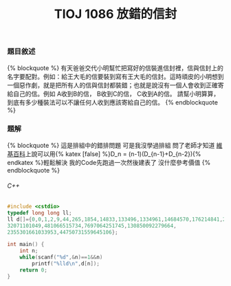 ﻿---
title: TIOJ 1086 放錯的信封
tag: ["coding","tioj","math"]
categories: TIOJ
---

### 題目敘述

{% blockquote %}
有天爸爸交代小明幫忙把寫好的信裝進信封裡，信與信封上的名字要配對。例如：給王大毛的信要裝到寫有王大毛的信封。這時頑皮的小明想到一個惡作劇，就是把所有人的信與信封都裝錯；也就是說沒有一個人會收到正確寄給自己的信。例如
A收到B的信，
B收到C的信，
C收到A的信。
請幫小明算算，到底有多少種裝法可以不讓任何人收到應該寄給自己的信。
{% endblockquote %}

<!-- more -->

### 題解

{% blockquote %}
這是排組中的錯排問題
可是我沒學過排組
問了老師才知道
[維基百科](https://zh.m.wikipedia.org/zh-tw/%E9%94%99%E6%8E%92%E9%97%AE%E9%A2%98)上說可以用{% katex [false] %}D_n = (n-1)(D_{n-1}+D_{n-2}){% endkatex %}輕鬆解決
我的Code先跑過一次然後建表了
沒什麼參考價值
{% endblockquote %}

###### C++

``` C++
#include <cstdio>
typedef long long ll;
ll d[]={0,0,1,2,9,44,265,1854,14833,133496,1334961,14684570,176214841,2290792932,
32071101049,481066515734,7697064251745,130850092279664,
2355301661033953,44750731559645106};

int main() {
	int n;
	while(scanf("%d",&n)==1&&n)
	    printf("%lld\n",d[n]);
	return 0;
}
```